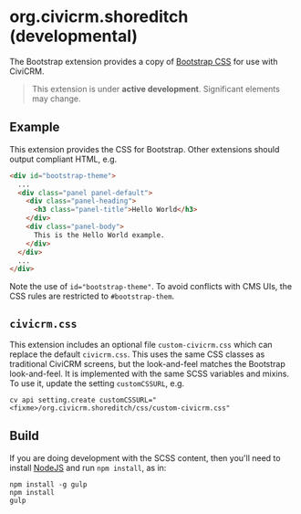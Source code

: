 # org.civicrm.shoreditch (developmental)

The Bootstrap extension provides a copy of [Bootstrap CSS](http://getbootstrap.com/)
for use with CiviCRM.

> This extension is under **active development**. Significant elements may change.

## Example

This extension provides the CSS for Bootstrap.  Other extensions should output compliant HTML, e.g.

```html
<div id="bootstrap-theme">
  ...
  <div class="panel panel-default">
    <div class="panel-heading">
      <h3 class="panel-title">Hello World</h3>
    </div>
    <div class="panel-body">
      This is the Hello World example.
    </div>
  </div>
  ...
</div>
```

Note the use of `id="bootstrap-theme"`.  To avoid conflicts with CMS UIs, the CSS rules are
restricted to `#bootstrap-them`.

## `civicrm.css`

This extension includes an optional file `custom-civicrm.css` which can replace the default
`civicrm.css`.  This uses the same CSS classes as traditional CiviCRM screens, but the
look-and-feel matches the Bootstrap look-and-feel.  It is implemented with the same SCSS variables
and mixins. To use it, update the setting `customCSSURL`, e.g.

```
cv api setting.create customCSSURL="<fixme>/org.civicrm.shoreditch/css/custom-civicrm.css"
```

## Build

If you are doing development with the SCSS content, then you'll need to install
[NodeJS](https://nodejs.org/) and run `npm install`, as in:

```
npm install -g gulp
npm install
gulp
```
